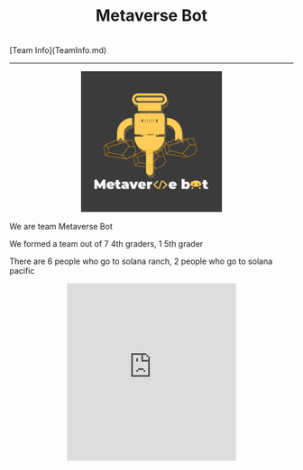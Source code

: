 <center><h1>Metaverse Bot</h1></center><br/>
[Team Info](TeamInfo.md)
<hr/>
<a href="https://www.youtube.com/channel/UCn7dX4BMW2610ua43H-YuhQ" target="_blank">
<center><img src="MetaverseBot_logo_byCharlie.PNG" width="250" height="250"></center>
</a>
<p>We are team Metaverse Bot</p>
<p>We formed a team out of 7 4th graders, 1 5th grader</p>
<p>There are 6 people who go to solana ranch, 2 people who go to solana pacific</p>
<center><iframe width="300" height="315" src="https://www.youtube.com/embed/g2SN1gRJGlE" title="YouTube video player" frameborder="0" allow="accelerometer; autoplay; clipboard-write; encrypted-media; gyroscope; picture-in-picture" allowfullscreen></iframe></center>
